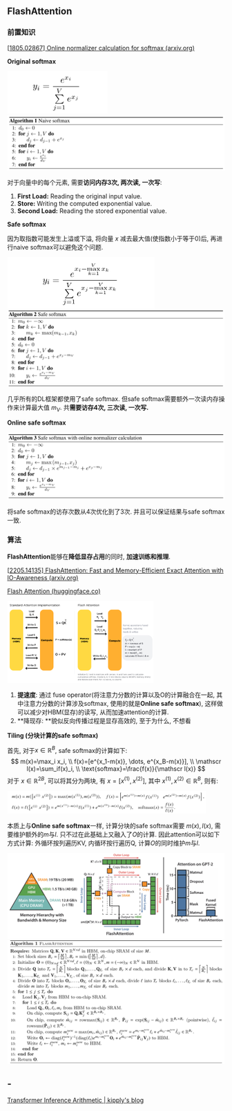 ## FlashAttention

### 前置知识

[[1805.02867\] Online normalizer calculation for softmax (arxiv.org)](https://arxiv.org/abs/1805.02867)

**Original softmax**

<img src="assets/加速加速.assets/image-20240723150247557-1721718169255-19.png" alt="image-20240723150247557" style="zoom:50%;" />

<img src="assets/加速加速.assets/image-20240723145055299-1721717456964-15.png" alt="image-20240723145055299" style="zoom: 50%;" />

对于向量中的每个元素, 需要**访问内存3次, 两次读, 一次写**: 

1. **First Load:** Reading the original input value.
2. **Store:** Writing the computed exponential value.
3. **Second Load:** Reading the stored exponential value.

**Safe softmax**

因为取指数可能发生上溢或下溢, 将向量 $x$ 减去最大值(使指数小于等于0)后, 再进行naive softmax可以避免这个问题.

<img src="assets/加速加速.assets/image-20240723150228444-1721718149889-17.png" alt="image-20240723150228444" style="zoom:50%;" />

<img src="assets/加速加速.assets/image-20240723150327550-1721718209085-21.png" alt="image-20240723150327550" style="zoom: 50%;" />

几乎所有的DL框架都使用了safe softmax. 但safe softmax需要额外一次读内存操作来计算最大值 $m_V$. 共**需要访存4次, 三次读, 一次写.**

**Online safe softmax**

<img src="assets/加速加速.assets/image-20240723150940869-1721718582020-23.png" alt="image-20240723150940869" style="zoom:50%;" />

将safe softmax的访存次数从4次优化到了3次. 并且可以保证结果与safe softmax一致. 

### 算法

**FlashAttention**能够在**降低显存占用**的同时, **加速训练和推理**.

[[2205.14135\] FlashAttention: Fast and Memory-Efficient Exact Attention with IO-Awareness (arxiv.org)](https://arxiv.org/abs/2205.14135)

[Flash Attention (huggingface.co)](https://huggingface.co/docs/text-generation-inference/conceptual/flash_attention)

<img src="assets/加速加速.assets/flash-attn.png" alt="Flash Attention" style="zoom: 33%;" />

1. **提速度**: 通过 fuse operator(将注意力分数的计算以及O的计算融合在一起, 其中注意力分数的计算涉及softmax, 使用的就是**Online safe softmax**), 这样做可以减少对HBM(显存)的读写, 从而加速attention的计算.
2. **降现存: **貌似反向传播过程是显存高效的, 至于为什么, 不想看



**Tiling (分块计算的safe softmax)**

首先, 对于$x\in\mathbb R^B$, safe softmax的计算如下: 
$$
m(x)=\max_i x_i, \\
f(x)=[e^{x_1-m(x)}, \dots, e^{x_B-m(x)}], \\
\mathscr l(x)=\sum_if(x)_i, \\
\text{softmax}=\frac{f(x)}{\mathscr l(x)}
$$
对于 $x\in\mathbb R^{2B}$, 可以将其分为两块, 有 $x=[x^{(1)}, x^{(2)}]$, 其中 $x^{(1)}, x^{(2)}\in \mathbb R^B$, 则有: 

<img src="assets/加速加速.assets/image-20240723154546857-1721720748021-29.png" alt="image-20240723154546857" style="zoom:45%;" />

本质上与**Online safe softmax**一样, 计算分块的safe softmax需要 $m(x), l(x)$, 需要维护额外的$m$与$l$. 只不过在此基础上又融入了$O$的计算. 因此attention可以如下方式计算: 外循环按列遍历KV, 内循环按行遍历Q, 计算$O$的同时维护$m$与$l$.

<img src="assets/加速加速.assets/image-20240723154817203-1721720898982-31.png" alt="image-20240723154817203" style="zoom:50%;" />

<img src="assets/加速加速.assets/image-20240723161955240-1721722796575-33.png" alt="image-20240723161955240" style="zoom: 50%;" />

## -

[Transformer Inference Arithmetic | kipply's blog](https://kipp.ly/transformer-inference-arithmetic/)
